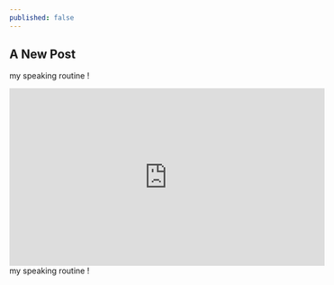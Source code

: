 ```yaml
---
published: false
---
```

## A New Post
my speaking routine !
<iframe width="560" height="315" src="https://www.youtube.com/embed/mOXhQwAZbyQ" title="YouTube video player" frameborder="0" allow="accelerometer; autoplay; clipboard-write; encrypted-media; gyroscope; picture-in-picture; web-share" allowfullscreen></iframe> 
my speaking routine !